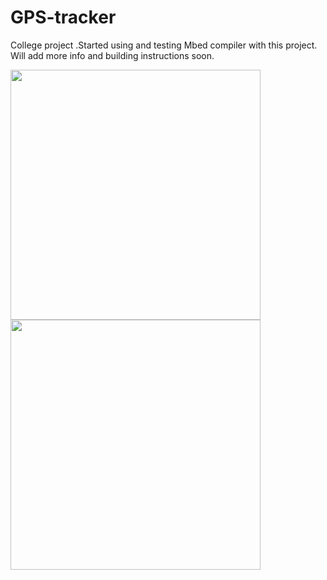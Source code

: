 # GPS-tracker
College project .Started using and testing Mbed compiler with this project.
 Will add more info and building instructions soon.

<img src="https://user-images.githubusercontent.com/30388414/75029282-0f848680-54a2-11ea-878f-d3d6cf31716f.jpg" width="400"> <img src="https://user-images.githubusercontent.com/30388414/75029757-f4664680-54a2-11ea-82d3-339d6a2af385.jpg" width="400">
